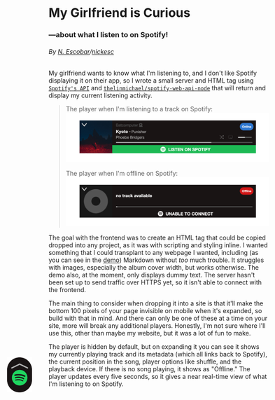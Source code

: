 # My Girlfriend is Curious
### —about what I listen to on Spotify!

###### By [N. Escobar](https://nickesc.github.io)/[nickesc](https://nickesc.com)

My girlfriend wants to know what I'm listening to, and I don't like Spotify displaying it on their app, so I wrote a small server and HTML tag using [`Spotify's API`](https://developer.spotify.com/documentation/web-api/) and [`thelinmichael/spotify-web-api-node`](https://github.com/thelinmichael/spotify-web-api-node) that will return and display my current listening activity.

> The player when I'm listening to a track on Spotify:
> ![spotifyPlayer](img/demoTrackImg.png)
>
> The player when I'm offline on Spotify:
> ![offlinePlayer](img/demoOfflineImg.png)

The goal with the frontend was to create an HTML tag that could be copied dropped into any project, as it was with scripting and styling inline. I wanted something that I could transplant to any webpage I wanted, including (as you can see in the [demo](https://nickesc.github.io/My-Girlfriend-is-Curious/)) Markdown without *too* much trouble. It struggles with images, especially the album cover width, but works otherwise. The demo also, at the moment, only displays dummy text. The server hasn't been set up to send traffic over HTTPS yet, so it isn't able to connect with the frontend.

The main thing to consider when dropping it into a site is that it'll make the bottom 100 pixels of your page invisible on mobile when it's expanded, so build with that in mind. And there can only be one of these at a time on your site, more will break any additional players. Honestly, I'm not sure where I'll use this, other than maybe my website, but it was a lot of fun to make.

The player is hidden by default, but on expanding it you can see it shows my currently playing track and its metadata (which all links back to Spotify), the current position in the song, player options like shuffle, and the playback device. If there is no song playing, it shows as "Offline." The player updates every five seconds, so it gives a near real-time view of what I'm listening to on Spotify.

<style>
.markdown-body img {
    background-color: #fff0;
}
</style>

<spotify style="position: fixed;">
    <a href="#" class ="expand" style="position:absolute; bottom: 0; right: max(1vw,15px); min-width: 50px; max-width:80px; width: 10vmin;" onclick="document.getElementsByClassName('spotifyPlayer')[0].style.display='flex'"><img src="https://raw.githubusercontent.com/nickesc/My-Girlfriend-is-Curious/main/img/expand.png" alt="Expand Spotify" style="color: #B3B3B3; max-height: 80px"></a>
    <div class="spotifyPlayer"
         style="position: relative; display: none; flex-direction: row; width: 100vw; max-width: 700px; min-width: 320px; font-family: 'Helvetica Neue', sans-serif; background-color: #191414;text-overflow: ellipsis;white-space: nowrap;overflow: hidden; ">
        <a href="https://open.spotify.com/user/goofyshnoofy"
           style="color: white; font-weight: bold; text-decoration: none">
            <div class="spotifyStatusIndicator"
                 style="position: absolute; right: min(1.5vmin,10px); top: min(1.5vmin,10px); background-color: #191414;text-align: center; padding: min(.7vmin,7px) min(1vmin,7px); font-size: clamp(10px, 1.5vw, 12px); min-width: 40px;max-width: 80px; border-radius: 10000px;"
                 onMouseOver="this.style.backgroundColor='#191414'"
                 onMouseOut="this.style.backgroundColor='#191414'">&nbsp;
            </div>
        </a>
        <a href="#" class ="collapse" style="filter: drop-shadow(0 0 2px #232323);position:absolute; top: .5vmin; left: .7vmin; min-width: 15px; max-width:20px; width: 5vmin;" onclick="document.getElementsByClassName('spotifyPlayer')[0].style.display='none'"><img src="https://raw.githubusercontent.com/nickesc/My-Girlfriend-is-Curious/main/img/collapse.png" alt="Collapse Spotify" style="color: #B3B3B3; width: 100%"></a>
        <div class="playerImgContainer" style="height: 130px;">
            <img class="trackImg"
                 src="https://raw.githubusercontent.com/nickesc/My-Girlfriend-is-Curious/main/img/missingAlbum.png"
                 alt="albumArt" style="height:130px;object-fit: cover">
        </div>
        <div class='playerControlsContainer' style=" display: flex; flex-direction: column; width: 100%">
            <div class="trackInfoContainer"
                 style="display: flex; flex-direction: column; height:65%; max-width: 100%; justify-content:center; padding-left: 2.5%;padding-right: 2.5%">
                <div class="device"
                     style="color: #535353; font-size: clamp(8px,1.5vw,15px);display: flex;align-items: center;">
                    <div class="deviceName">&nbsp;</div>
                    <img class="deviceImg"
                         src="https://raw.githubusercontent.com/nickesc/My-Girlfriend-is-Curious/main/img/blank.png"
                         alt="deviceImage" style="padding-left:3px;height:2ex;color: #535353">
                </div>
                <div class="playerMiddle"
                     style="display: flex; flex-direction: row; align-items: baseline; justify-content: left; width: 100%; margin: .3vh 0">
                    <a href="" class="trackName"
                       style="text-decoration:none;font-size:clamp(9px,2vw,17px);text-overflow: clip;white-space: nowrap;overflow: hidden;width: fit-content;max-width:23ch;color: white; font-weight: bold;">...</a>
                    <div class="trackBreak"
                         style="font-size: clamp(8px,2vw,20px); color: #B3B3B3; padding: 0 min(3px,1vw)">&nbsp;
                    </div>
                    <a href="" class="trackContext"
                       style="font-size: clamp(7px,1.5vw,15px);text-decoration:none; text-overflow: clip;white-space: nowrap;overflow: hidden;width: fit-content;max-width:25ch;color: #B3B3B3; font-weight: normal;">&nbsp;</a>
                </div>
                <div style="display: flex; justify-content: space-between">
                    <a class="trackArtist"
                       style="font-size:clamp(8px,1.5vw,15px);color: #B3B3B3; font-weight: normal; text-decoration: none; text-overflow: clip;white-space: nowrap;overflow: hidden;width: fit-content;max-width:50ch;"
                       href="">&nbsp;</a>
                    <div style="display: flex; flex-direction: row; justify-content: center; font-size: 15px">
                        <img class="shuffleImg"
                             src="https://raw.githubusercontent.com/nickesc/My-Girlfriend-is-Curious/main/img/blank.png"
                             alt="shuffleImage" style="padding-left:1vw;height:2ex;">
                        <img class="repeatImg"
                             src="https://raw.githubusercontent.com/nickesc/My-Girlfriend-is-Curious/main/img/blank.png"
                             alt="repeatImage" style="padding-left:1vw;padding-right:1vw;height:2ex;">
                        <div class="volumeLevel"
                             style="margin:auto 3px;min-width:3ex; width:6vw; max-width: 7ex; background-color: #191414; height: .5vw; max-height: 4px; min-height: 2px;">
                            <div class="volumeFill" style="background-color: #B3B3B3; width:0%; height: 100%"></div>
                        </div>
                    </div>
                </div>
            </div>
            <div class="playerProgressContainer" style="height:10%; display: flex; flex-direction: row">
                <div style="width: 95%; height:30%; background-color: #535353; margin-left: auto; margin-right: auto">
                    <div class="innerProgress"
                         style="width: 1%; height: 100%; background-color: #B3B3B3;"></div>
                </div>
            </div>
            <a class="onSpotifyContainer"
               style="font-size: 17px;text-decoration:none;height: 25%; background-color: #191414;text-align: center; color: white; font-weight: bold; display: flex;justify-content: center;align-items: center;"
               onMouseOver="this.style.backgroundColor='#191414'"
               onMouseOut="this.style.backgroundColor='#191414'">
                <img src="https://raw.githubusercontent.com/nickesc/My-Girlfriend-is-Curious/main/img/Spotify_Icon_RGB_White.png"
                     style="min-height: 21px; height: 1em; margin: 10px" alt="Spotify Logo">
                <div class="listenOnText" style="font-weight: bold">&nbsp;</div>
            </a>
        </div>
        <script>
            const timer = 5
            const mediaQuery = window.matchMedia('(min-width: 760px)');
            let spotify = document.getElementsByTagName("spotify")[0];
            let trackImg = document.getElementsByClassName("trackImg")[0];
            let trackImgContainer = document.getElementsByClassName("playerImgContainer")[0];
            let listenOnContainer = document.getElementsByClassName("onSpotifyContainer")[0];
            let expand = document.getElementsByClassName("expand")[0];
            function handleChange(e) {
                if (mediaQuery.matches) {
                    spotify.style.right = "5%";
                    spotify.style.bottom = "5%";
                    trackImg.style.height = "130px";
                    trackImgContainer.style.maxHeight = "130px";
                    listenOnContainer.style.fontSize = "17px";
                } else {
                    spotify.style.right = "0px";
                    spotify.style.bottom = "0px";
                    trackImg.style.height = "93px";
                    trackImgContainer.style.maxHeight = "93px";
                    listenOnContainer.style.fontSize = "13px";
                }
            }
            mediaQuery.addListener(handleChange);
            handleChange(mediaQuery);
            const currentSongUrl = "https://mgic-server.herokuapp.com/current";
            function setSong() {
                fetch(currentSongUrl)
                    .then(data => {
                        return data.json();
                    })
                    .then(res => {
                        console.log(res);
                        let onlineStatus = document.getElementsByClassName("spotifyStatusIndicator")[0];
                        let listenOn = document.getElementsByClassName("onSpotifyContainer")[0];
                        let listenOnText = document.getElementsByClassName("listenOnText")[0];
                        let trackName = document.getElementsByClassName("trackName")[0];
                        let volBack = document.getElementsByClassName("volumeLevel")[0];
                        let trackContext = document.getElementsByClassName("trackContext")[0];
                        let trackBreak = document.getElementsByClassName("trackBreak")[0];
                        let deviceImg = document.getElementsByClassName("deviceImg")[0];
                        let deviceName = document.getElementsByClassName("deviceName")[0];
                        let artistName = document.getElementsByClassName("trackArtist")[0];
                        let progress = document.getElementsByClassName("innerProgress")[0];
                        let vol = document.getElementsByClassName("volumeFill")[0];
                        let shuffle = document.getElementsByClassName("shuffleImg")[0];
                        let repeat = document.getElementsByClassName("repeatImg")[0];
                        if (!res.playing) {
                            onlineStatus.innerHTML = "Offline";
                            onlineStatus.style.backgroundColor = "#d01616";
                            onlineStatus.onmouseover = function () {
                                this.style.backgroundColor = "#a21111";
                            }
                            onlineStatus.onmouseout = function () {
                                this.style.backgroundColor = "#d01616";
                            }
                            listenOnText.innerHTML = "UNABLE TO CONNECT";
                            listenOnContainer.removeAttribute("href");
                            trackName.innerHTML = "no track available";
                            trackName.removeAttribute("href");
                            trackContext.style.display = "none";
                            trackBreak.style.display = "none";
                            artistName.style.display = "none";
                            deviceName.style.display = "none";
                            deviceImg.style.display = "none";
                            shuffle.style.display = "none";
                            volBack.style.display = "none";
                            repeat.style.display = "none";
                            progress.style.width = "1%";
                            listenOnContainer.style.backgroundColor = "#191414";
                            listenOnContainer.onmouseover = function () {
                                this.style.backgroundColor = "#191414";
                            }
                            listenOnContainer.onmouseout = function () {
                                this.style.backgroundColor = "#191414";
                            }
                            trackImg.src = "https://raw.githubusercontent.com/nickesc/My-Girlfriend-is-Curious/main/img/missingAlbum.png";
                        } else {
                            artistName.style.display = "inline";
                            deviceName.style.display = "inline";
                            deviceImg.style.display = "inline";
                            shuffle.style.display = "inline";
                            volBack.style.display = "inline";
                            repeat.style.display = "inline";
                            volBack.style.backgroundColor = "#535353";
                            onlineStatus.innerHTML = "Online";
                            onlineStatus.style.backgroundColor = "#2E77D0";
                            onlineStatus.onmouseover = function () {
                                this.style.backgroundColor = "#235fa9";
                            }
                            onlineStatus.onmouseout = function () {
                                this.style.backgroundColor = "#2E77D0";
                            }
                            listenOn.style.backgroundColor = "#1DB954";
                            listenOnContainer.href = res.track.url;
                            listenOnText.innerHTML = "LISTEN ON SPOTIFY";
                            listenOnContainer.onmouseover = function () {
                                this.style.backgroundColor = "#169d46";
                            }
                            listenOnContainer.onmouseout = function () {
                                this.style.backgroundColor = "#1DB954";
                            }
                            trackName.innerHTML = res.track.name;
                            trackName.href = res.track.url;
                            if (res.track.context) {
                                trackBreak.innerHTML = "-";
                                trackContext.style.display = "inline";
                                trackBreak.style.display = "inline";
                                trackContext.innerHTML = res.track.context.name;
                                trackContext.href = res.track.context.url;
                            } else {
                                trackName.style.maxWidth = "80%";
                                trackContext.innerHTML = "";
                                trackBreak.style.display = "none";
                                trackBreak.style.display = "none";
                            }
                            if (res.device.type === "Smartphone" || res.device.type === "Tablet") {
                                deviceImg.style.display = "inline";
                                deviceImg.src = "https://raw.githubusercontent.com/nickesc/My-Girlfriend-is-Curious/main/img/phoneIcon.png";
                            } else if (res.device.type === "Computer") {
                                deviceImg.style.display = "inline";
                                deviceImg.src = "https://raw.githubusercontent.com/nickesc/My-Girlfriend-is-Curious/main/img/compIcon.png";
                            } else{
                                deviceImg.style.display = "none";
                            }
                            deviceName.textContent = res.device.name;
                            let artists = "";
                            for (let i = 0; i < res.track.artists.names.length; i++) {
                                if (i === 0) {
                                    artists = res.track.artists.names[i];
                                } else {
                                    artists = artists + ", " + res.track.artists.names[i];
                                }
                            }
                            artistName.innerHTML = artists;
                            artistName.href = res.track.artists.url;
                            progress.style.width = String(res.player.progress * 100) + "%";
                            trackImg.src = res.track.image;
                            vol.style.width = String(res.player.vol) + "%";
                            if (res.player.shuffle === true) {
                                shuffle.src = "https://raw.githubusercontent.com/nickesc/My-Girlfriend-is-Curious/main/img/shuffleOn.png";
                            } else {
                                shuffle.src = "https://raw.githubusercontent.com/nickesc/My-Girlfriend-is-Curious/main/img/shuffleOff.png";
                            }
                            if (res.player.repeat === "off") {
                                repeat.src = "https://raw.githubusercontent.com/nickesc/My-Girlfriend-is-Curious/main/img/repeatOff.png";
                            } else {
                                repeat.src = "https://raw.githubusercontent.com/nickesc/My-Girlfriend-is-Curious/main/img/repeatOn.png";
                            }
                        }
                        setTimeout(setSong, timer * 1000);
                    });
            }
            setSong()
        </script>
    </div>
</spotify>